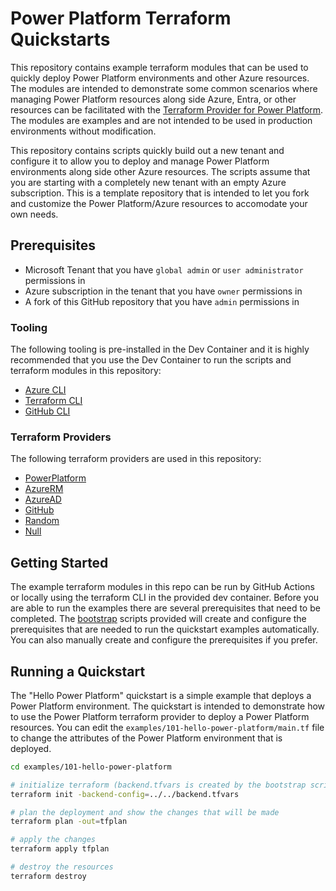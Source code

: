 # Power Platform Terraform Quickstarts

This repository contains example terraform modules that can be used to quickly deploy Power Platform environments and other Azure resources.  The modules are intended to demonstrate some common scenarios where managing Power Platform resources along side Azure, Entra, or other resources can be facilitated with the [Terraform Provider for Power Platform](https://github.com/microsoft/terraform-provider-power-platform).  The modules are examples and are not intended to be used in production environments without modification.

This repository contains scripts quickly build out a new tenant and configure it to allow you to deploy and manage Power Platform environments along side other Azure resources. The scripts assume that you are starting with a completely new tenant with an empty Azure subscription.  This is a template repository that is intended to let you fork and customize the Power Platform/Azure resources to accomodate your own needs.

## Prerequisites

* Microsoft Tenant that you have `global admin` or `user administrator` permissions in
* Azure subscription in the tenant that you have `owner` permissions in
* A fork of this GitHub repository that you have `admin` permissions in

### Tooling

The following tooling is pre-installed in the Dev Container and it is highly recommended that you use the Dev Container to run the scripts and terraform modules in this repository:

* [Azure CLI](https://learn.microsoft.com/en-us/cli/azure/)
* [Terraform CLI](https://developer.hashicorp.com/terraform/cli)
* [GitHub CLI](https://cli.github.com/)

### Terraform Providers

The following terraform providers are used in this repository:
* [PowerPlatform](https://github.com/microsoft/terraform-provider-power-platform)
* [AzureRM](https://registry.terraform.io/providers/hashicorp/azurerm/latest/docs)
* [AzureAD](https://registry.terraform.io/providers/hashicorp/azuread/latest/docs)
* [GitHub](https://registry.terraform.io/providers/integrations/github/latest/docs)
* [Random](https://registry.terraform.io/providers/hashicorp/random/latest/docs)
* [Null](https://registry.terraform.io/providers/hashicorp/null/latest/docs)

## Getting Started

The example terraform modules in this repo can be run by GitHub Actions or locally using the terraform CLI in the provided dev container.  Before you are able to run the examples there are several prerequisites that need to be completed.  The [bootstrap](bootstrap/README.md) scripts provided will create and configure the prerequisites that are needed to run the quickstart examples automatically.  You can also manually create and configure the prerequisites if you prefer.

## Running a Quickstart

The "Hello Power Platform" quickstart is a simple example that deploys a Power Platform environment. The quickstart is intended to demonstrate how to use the Power Platform terraform provider to deploy a Power Platform resources. You can edit the `examples/101-hello-power-platform/main.tf` file to change the attributes of the Power Platform environment that is deployed.

``` bash
cd examples/101-hello-power-platform

# initialize terraform (backend.tfvars is created by the bootstrap script)
terraform init -backend-config=../../backend.tfvars

# plan the deployment and show the changes that will be made
terraform plan -out=tfplan

# apply the changes
terraform apply tfplan

# destroy the resources
terraform destroy
```

